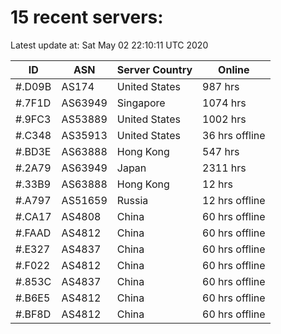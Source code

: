 # 15 recent servers:

Latest update at: Sat May 02 22:10:11 UTC 2020

| ID | ASN | Server Country | Online |
| -- | --- | -------------- | ------ |
| #.D09B | AS174 | United States | 987 hrs |
| #.7F1D | AS63949 | Singapore | 1074 hrs |
| #.9FC3 | AS53889 | United States | 1002 hrs |
| #.C348 | AS35913 | United States | 36 hrs offline |
| #.BD3E | AS63888 | Hong Kong | 547 hrs |
| #.2A79 | AS63949 | Japan | 2311 hrs |
| #.33B9 | AS63888 | Hong Kong | 12 hrs |
| #.A797 | AS51659 | Russia | 12 hrs offline |
| #.CA17 | AS4808 | China | 60 hrs offline |
| #.FAAD | AS4812 | China | 60 hrs offline |
| #.E327 | AS4837 | China | 60 hrs offline |
| #.F022 | AS4812 | China | 60 hrs offline |
| #.853C | AS4837 | China | 60 hrs offline |
| #.B6E5 | AS4812 | China | 60 hrs offline |
| #.BF8D | AS4812 | China | 60 hrs offline |


